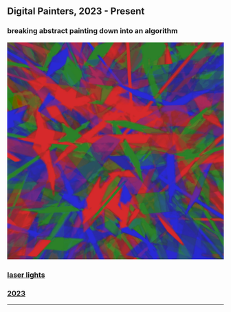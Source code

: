 <!--IDEA CONTAINER STARTS-->
<div class = "idea-container" id = "digital-painters">
<div class = "idea-textBox">

<h2>Digital Painters, 2023 - Present</h2>
<h3>breaking abstract painting down into an algorithm</h3>

</div>
<!--GALLERY STARTS-->
<div class = "gallery">

<!--ITEM STARTS-->
<div class = "gallery-item">
<a href="/projects/digital-painters/laser-lights/laser-lights.html">
<div class = "galleryImg-container">
<img src = "/projects/digital-painters/laser-lights/laser-lights-1.webp">
</div>
<h3>laser lights</h3>
<h3 id = "date">2023</h3>
</a>
</div>
<!--ITEM ENDS-->

</div>
<!--GALLERY ENDS-->
</div>
<!--IDEA CONTAINER ENDS-->

<!-------------------------------------------------------------->

<hr>

